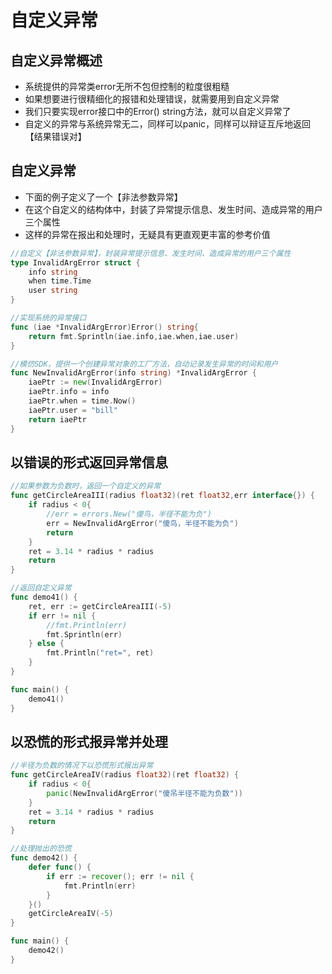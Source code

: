# 自定义异常

## 自定义异常概述

- 系统提供的异常类error无所不包但控制的粒度很粗糙
- 如果想要进行很精细化的报错和处理错误，就需要用到自定义异常
- 我们只要实现error接口中的Error() string方法，就可以自定义异常了
- 自定义的异常与系统异常无二，同样可以panic，同样可以辩证互斥地返回【结果错误对】

## 自定义异常

- 下面的例子定义了一个【非法参数异常】
- 在这个自定义的结构体中，封装了异常提示信息、发生时间、造成异常的用户三个属性
- 这样的异常在报出和处理时，无疑具有更直观更丰富的参考价值

```go
//自定义【非法参数异常】，封装异常提示信息、发生时间、造成异常的用户三个属性
type InvalidArgError struct {
    info string
    when time.Time
    user string
}

//实现系统的异常接口
func (iae *InvalidArgError)Error() string{
    return fmt.Sprintln(iae.info,iae.when,iae.user)
}

//模仿SDK，提供一个创建异常对象的工厂方法，自动记录发生异常的时间和用户
func NewInvalidArgError(info string) *InvalidArgError {
    iaePtr := new(InvalidArgError)
    iaePtr.info = info
    iaePtr.when = time.Now()
    iaePtr.user = "bill"
    return iaePtr
}
```

## 以错误的形式返回异常信息

```go
//如果参数为负数时，返回一个自定义的异常
func getCircleAreaIII(radius float32)(ret float32,err interface{}) {
    if radius < 0{
        //err = errors.New("傻鸟，半径不能为负")
        err = NewInvalidArgError("傻鸟，半径不能为负")
        return
    }
    ret = 3.14 * radius * radius
    return
}

//返回自定义异常
func demo41() {
    ret, err := getCircleAreaIII(-5)
    if err != nil {
        //fmt.Println(err)
        fmt.Sprintln(err)
    } else {
        fmt.Println("ret=", ret)
    }
}

func main() {
    demo41()
}
```

## 以恐慌的形式报异常并处理

```go
//半径为负数的情况下以恐慌形式报出异常
func getCircleAreaIV(radius float32)(ret float32) {
    if radius < 0{
        panic(NewInvalidArgError("傻吊半径不能为负数"))
    }
    ret = 3.14 * radius * radius
    return
}

//处理抛出的恐慌
func demo42() {
    defer func() {
        if err := recover(); err != nil {
            fmt.Println(err)
        }
    }()
    getCircleAreaIV(-5)
}

func main() {
    demo42()
}
```


